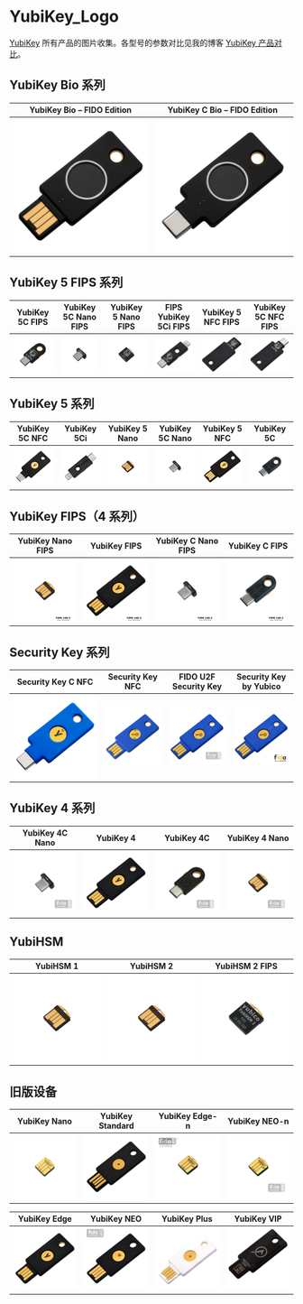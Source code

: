 # YubiKey_Logo
[YubiKey](https://www.yubico.com/) 所有产品的图片收集。各型号的参数对比见我的博客 [YubiKey 产品对比](https://ppgg.in/blog/13176.html)。

## YubiKey Bio 系列

YubiKey Bio – FIDO Edition|YubiKey C Bio – FIDO Edition
---------|---------
![YubiKey Bio – FIDO Edition](./Logo/YUBIKEY-BIO-SERIES/YubiKey-Bio-FIDO-Edition.png)|![YubiKey C Bio – FIDO Edition](/Logo/YUBIKEY-BIO-SERIES/YubiKey-C-Bio-FIDO-Edition.png)

## YubiKey 5 FIPS 系列
YubiKey 5C FIPS|YubiKey 5C Nano FIPS|YubiKey 5 Nano FIPS| FIPS	YubiKey 5Ci FIPS|YubiKey 5 NFC FIPS|YubiKey 5C NFC FIPS
--------------|-----------|--------------|---------------|-------------|----------
![YubiKey 5C FIPS](/Logo/YUBIKEY-5-FIPS-SERIES/5-YubiKey-5C-FIPS.png)|![YubiKey 5C Nano FIPS](/Logo/YUBIKEY-5-FIPS-SERIES/5-YubiKey-5C-Nano-FIPS.png)|![YubiKey 5 Nano FIPS](/Logo/YUBIKEY-5-FIPS-SERIES/5-YubiKey-5-Nano-FIPS.png)|![YubiKey 5Ci FIPS](/Logo/YUBIKEY-5-FIPS-SERIES/5-YubiKey-5Ci-FIPS.png)|![YubiKey 5 NFC FIPS](/Logo/YUBIKEY-5-FIPS-SERIES/5-YubiKey-5-NFC-FIPS.png)|![YubiKey 5C NFC FIPS](/Logo/YUBIKEY-5-FIPS-SERIES/5-YubiKey-5C-NFC-FIPS.png)

## YubiKey 5 系列

YubiKey 5C NFC|YubiKey 5Ci|YubiKey 5 Nano|YubiKey 5C Nano|YubiKey 5 NFC|YubiKey 5C
--------------|-----------|--------------|---------------|-------------|----------
![YubiKey 5C NFC](/Logo/YUBIKEY-5-SERIES/YubiKey-5C-NFC.png)|![YubiKey 5Ci](/Logo/YUBIKEY-5-SERIES/YubiKey-5Ci.png)|![YubiKey 5 Nano](/Logo/YUBIKEY-5-SERIES/YubiKey-5-Nano.png)|![YubiKey 5C Nano](/Logo/YUBIKEY-5-SERIES/YubiKey-5C-Nano.png)|![YubiKey 5 NFC](/Logo/YUBIKEY-5-SERIES/YubiKey-5-NFC.png)|![YubiKey 5C](/Logo/YUBIKEY-5-SERIES/YubiKey-5C.png)

## YubiKey FIPS（4 系列）

YubiKey Nano FIPS|YubiKey FIPS|YubiKey C Nano FIPS|YubiKey C FIPS
-----------------|------------|-------------------|--------------
![YubiKey Nano FIPS](/Logo/YUBIKEY-FIPS-(4-SERIES)/4-YubiKey-Nano-FIPS.png)|![YubiKey FIPS](/Logo/YUBIKEY-FIPS-(4-SERIES)/4-YubiKey-FIPS.png)|![YubiKey C Nano FIPS](/Logo/YUBIKEY-FIPS-(4-SERIES)/4-YubiKey-C-Nano-FIPS.png)|![YubiKey C FIPS](/Logo/YUBIKEY-FIPS-(4-SERIES)/4-YubiKey-C-FIPS.png)

## Security Key 系列

Security Key C NFC|Security Key NFC|FIDO U2F Security Key|Security Key by Yubico
----------------|----------------|---------------------|----------------------
![Security Key NFC](/Logo/SECURITY-KEY-SERIES/Security-Key-C-NFC.png)|![Security Key NFC](/Logo/SECURITY-KEY-SERIES/Security-Key-NFC.png)|![FIDO U2F Security Key](/Logo/SECURITY-KEY-SERIES/FIDO-U2F-Security-Key.png)|![Security Key by Yubico](/Logo/SECURITY-KEY-SERIES/Security-Key-by-Yubico.png)

## YubiKey 4 系列

YubiKey 4C Nano|YubiKey 4|YubiKey 4C|YubiKey 4 Nano
---------------|---------|----------|--------------
![SYubiKey 4C Nano](/Logo/YUBIKEY-4-SERIES/YubiKey-4C-Nano.png)|![YubiKey 4](/Logo/YUBIKEY-4-SERIES/YubiKey-4.png)|![YubiKey 4C](/Logo/YUBIKEY-4-SERIES/YubiKey-4C.png)|![YubiKey 4 Nano](/Logo/YUBIKEY-4-SERIES/YubiKey-4-Nano.png)

## YubiHSM

YubiHSM 1|YubiHSM 2|YubiHSM 2 FIPS
---------|---------|---------
![YubiHSM 1](/Logo/YUBIHSM-SERIES/YubiHSM-1.png)|![YubiHSM 2](/Logo/YUBIHSM-SERIES/YubiHSM-2.png)|![YubiHSM 2](/Logo/YUBIHSM-SERIES/YubiHSM-2-FIPS.png)

## 旧版设备

YubiKey Nano|YubiKey Standard|YubiKey Edge-n|YubiKey NEO-n
------------|----------------|--------------|-------------
![YubiKey Nano](/Logo/LEGACY-DEVICES/YubiKey-Nano.png)|![YubiKey Standard](/Logo/LEGACY-DEVICES/YubiKey-Standard.png)|![YubiKey Edge-n](/Logo/LEGACY-DEVICES/YubiKey-Edge-n.png)|![YubiKey NEO-n](/Logo/LEGACY-DEVICES/YubiKey-NEO-n.png)|

YubiKey Edge|YubiKey NEO|YubiKey Plus|YubiKey VIP
------------|-----------|------------|-----------
![YubiKey Edge](/Logo/LEGACY-DEVICES/YubiKey-Edge.png)|![YubiKey NEO](/Logo/LEGACY-DEVICES/YubiKey-NEO.png)|![YubiKey Plus](/Logo/LEGACY-DEVICES/YubiKey-Plus.png)|![YubiKey VIP](/Logo/LEGACY-DEVICES/YubiKey-VIP.png)|
